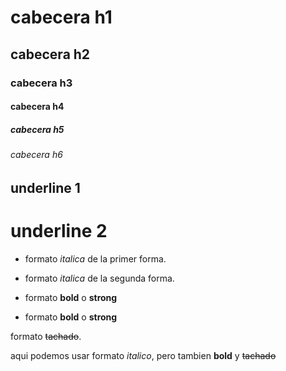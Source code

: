 # cabecera h1

## cabecera h2

### cabecera h3

#### cabecera h4

##### cabecera h5

###### cabecera h6

underline 1
-----------

underline 2
===========

- formato *italica* de la primer forma.
- formato _italica_ de la segunda forma.

- formato **bold** o **strong**
- formato __bold__ o __strong__

formato ~~tachado~~.

aqui podemos usar formato *italico*, pero tambien **bold** y ~~tachado~~